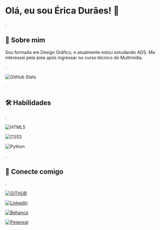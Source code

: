 
# Olá, eu sou Érica Durães! 👋






.
## 🚀 Sobre mim

Sou formada em Design Gráfico, e atualmente estou estudando ADS. Me interessei pela área após ingressar no curso técnico de Multimídia.


.

![GitHub Stats](https://github-readme-stats.vercel.app/api?username=ericaduraes&theme=transparent&bg_color=000&border_color=30A3DC&show_icons=true&icon_color=30A3DC&title_color=E94D5F&text_color=FFF&hide_title=true&hide-stars)


.
## 🛠 Habilidades


.

![HTML5](https://img.shields.io/badge/HTML5-000?style=for-the-badge&logo=html5)

![CSS3](https://img.shields.io/badge/CSS3-000?style=for-the-badge&logo=css3&logoColor=264CE4)

![Python](https://img.shields.io/badge/Python-000?style=for-the-badge&logo=python)


.



## 💬 Conecte comigo


.

[![GITHUB](https://img.shields.io/badge/GitHub-000?style=for-the-badge&logo=github&logoColor=pink)](https://github.com/ericaduraes)

[![LinkedIn](https://img.shields.io/badge/LinkedIn-000?style=for-the-badge&logo=linkedin&logoColor=0E76A8)](https://www.linkedin.com/in/ericaduraes/)

[![Behance](https://img.shields.io/badge/Behance-000?style=for-the-badge&logo=behance&logoColor=0E76A8)](https://www.behance.net/ducaer)

[![Pinterest](https://img.shields.io/badge/Pinterest-000?style=for-the-badge&logo=pinterest&logoColor=0E76A8)](https://br.pinterest.com/duraeserica/)


